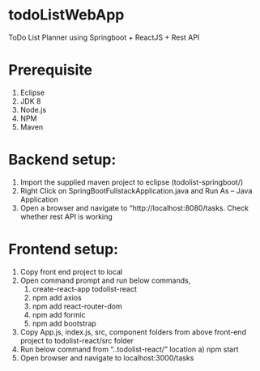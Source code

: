 # todoListWebApp
ToDo List Planner using Springboot + ReactJS + Rest API

							

Prerequisite
============
1. Eclipse
2. JDK 8
3. Node.js
4. NPM
5. Maven

Backend setup:
=============
1. Import the supplied maven project to eclipse (todolist-springboot/)
2. Right Click on SpringBootFullstackApplication.java and Run As – Java Application
3. Open a browser and navigate to “http://localhost:8080/tasks. Check whether rest API is working

Frontend setup:
==============
1. Copy front end project to local
2. Open command prompt and run below commands,
	1) create-react-app todolist-react
	2) npm add axios
	3) npm add react-router-dom
	4) npm add formic
	5) npm add bootstrap
3. Copy App.js, index.js, src, component folders from above front-end project to todolist-react/src folder
4. Run below command from “..todolist-react/” location
	a) npm start
5. Open browser and navigate to localhost:3000/tasks
